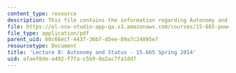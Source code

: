 ```yaml
---
content_type: resource
description: This file contains the information regarding Autonomy and Status.
file: https://ol-ocw-studio-app-qa.s3.amazonaws.com/courses/15-665-power-and-negotiation-spring-2014/afaef8dea492f7fac5b90a2ac7fa1dd7_MIT15_665S14_Class_8_Lect.pdf
file_type: application/pdf
parent_uid: 60c66ecf-4437-36b7-d5ee-89a7c24895e7
resourcetype: Document
title: 'Lecture 8: Autonomy and Status - 15.665 Spring 2014'
uid: afaef8de-a492-f7fa-c5b9-0a2ac7fa1dd7
---
```

